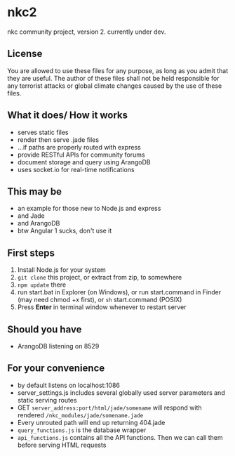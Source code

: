 # nkc2
nkc community project, version 2.
currently under dev.

## License
You are allowed to use these files for any purpose, as long as you admit that they are useful.
The author of these files shall not be held responsible for any terrorist attacks or global climate changes caused by the use of these files.

## What it does/ How it works
- serves static files
- render then serve .jade files
- ...if paths are properly routed with express
- provide RESTful APIs for community forums
- document storage and query using ArangoDB
- uses socket.io for real-time notifications

## This may be
- an example for those new to Node.js and express
- and Jade
- and ArangoDB
- btw Angular 1 sucks, don't use it

## First steps
  1. Install Node.js for your system
  2. `git clone` this project, or extract from zip, to somewhere
  3. `npm update` there
  4. run start.bat in Explorer (on Windows), or run start.command in Finder (may need chmod +x first), or `sh` start.command (POSIX)
  5. Press **Enter** in terminal window whenever to restart server

## Should you have
- ArangoDB listening on 8529

## For your convenience
- by default listens on localhost:1086
- server_settings.js includes several globally used server parameters and static serving routes
- GET `server_address:port/html/jade/somename` will respond with rendered `/nkc_modules/jade/somename.jade`
- Every unrouted path will end up returning 404.jade
- `query_functions.js` is the database wrapper
- `api_functions.js` contains all the API functions. Then we can call them before serving HTML requests
